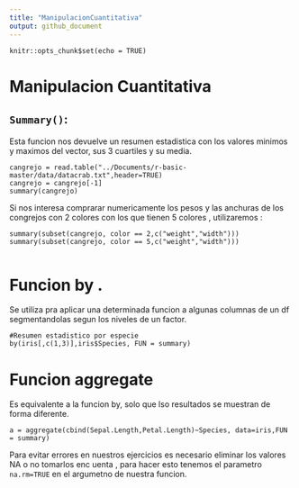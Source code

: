 ```yaml
---
title: "ManipulacionCuantitativa"
output: github_document
---
```


```{r setup, include=FALSE}
knitr::opts_chunk$set(echo = TRUE)
```

# Manipulacion Cuantitativa


## ``Summary()``:

Esta funcion nos devuelve un resumen estadistica con los valores minimos y maximos del vector, sus 3 cuartiles y su media.

```{r}
cangrejo = read.table("../Documents/r-basic-master/data/datacrab.txt",header=TRUE)
cangrejo = cangrejo[-1]
summary(cangrejo)
```

Si nos interesa comprarar numericamente los pesos y las anchuras de los congrejos con 2 colores con los que tienen 5 colores , utilizaremos :
```{r}
summary(subset(cangrejo, color == 2,c("weight","width")))
summary(subset(cangrejo, color == 5,c("weight","width")))


```

# Funcion by .

Se utiliza pra aplicar una determinada funcion a algunas columnas de un df segmentandolas segun los niveles de un factor.

```{r}
#Resumen estadistico por especie
by(iris[,c(1,3)],iris$Species, FUN = summary)
```

# Funcion aggregate

Es equivalente a la funcion by, solo que lso resultados se muestran de forma diferente.

```{r}
a = aggregate(cbind(Sepal.Length,Petal.Length)~Species, data=iris,FUN = summary)

```
 
 Para evitar errores en nuestros ejercicios es necesario eliminar los valores NA o no tomarlos enc uenta , para hacer esto tenemos el parametro `na.rm=TRUE` en el argumetno de nuestra funcion.
 
 
